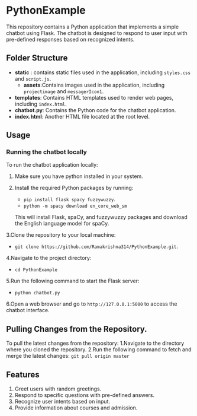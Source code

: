 # PythonExample
This repository contains a Python application that implements a simple chatbot using Flask. The chatbot is designed to respond to user input with pre-defined responses based on recognized intents.
## Folder Structure
- **static** : contains static files used in the application, including `styles.css` and `script.js`.
   - **assets**:Contains images used in the application, including `projectimage` and `messagerIcon1`.
- **templates**: Contains HTML templates used to render web pages, including `index.html`.
- **chatbot.py**: Contains the Python code for the chatbot application.
- **index.html**: Another HTML file located at the root level.
## Usage
### Running the chatbot locally
To run the chatbot application locally:
1. Make sure you have python installed in your system.
2. Install the required Python packages by running:
   - `pip install flask spacy fuzzywuzzy`.
   - `python -m spacy download en_core_web_sm`
     
   This will install Flask, spaCy, and fuzzywuzzy packages and download the English language model for spaCy.
   
3.Clone the repository to your local machine:
 - `git clone https://github.com/Ramakrishna314/PythonExample.git`.
   
4.Navigate to the project directory:
  - `cd PythonExample`
    
5.Run the following command to start the Flask server:
  - `python chatbot.py`
    
6.Open a web browser and go to `http://127.0.0.1:5000` to access the chatbot interface.

## Pulling Changes from the Repository.
To pull the latest changes from the repository:
1.Navigate to the directory where you cloned the repository.
2.Run the following command to fetch and merge the latest changes:
 `git pull origin master`

## Features 
1. Greet users with random greetings.
2. Respond to specific questions with pre-defined answers.
3. Recognize user intents based on input.
4. Provide information about courses and admission.


